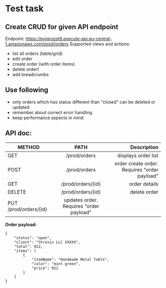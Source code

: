 # Test task
## Create CRUD for given API endpoint 
Endpoint: https://pyjqrozqt9.execute-api.eu-central-1.amazonaws.com/prod/orders
Supported views and actions:
- list all orders (table/grid)
- edit order 
- create order (with order items) 
- delete ordert
- add breadcrumbs

## Use following 
- only orders which has status different than "closed" can be deleted or updated
- remember about correct error handling
- keep performance aspects in mind

## API doc:
 | METHOD|      PATH      |  Description |
 |----------|:-------------:|------:|
| GET | /prod/orders | displays order list |
| POST  | /prod/orders | order create order. Requires "order payload" |
| GET | /prod/orders/{id} | order details |
| DELETE | /prod/orders/{id} | delete order |  
| PUT /prod/orders/{id} | updates order. Requires "order payload"  |  

**Order payload:**
```
{
    "status": "open",
    "client": "Strosin LLC XXXXX",
    "total": 922,
    "items": [
        {
            "itemName": "Handmade Metal Table",
            "color": "mint green",
            "price": 922
        }
    ]
}
```
